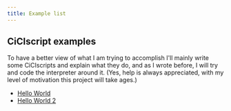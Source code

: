 ```yaml
---
title: Example list
---
```




## CiCIscript examples

To have a better view of what I am trying to accomplish I'll mainly write some CiCIscripts and explain what they do, and as I wrote before, I will try and code the interpreter around it. (Yes, help is always appreciated, with my level of motivation this project will take ages.)

- [Hello World](https://asccisl-org.github.io/ASCCISL/Examples/Helloworld/)
- [Hello World 2](https://asccisl-org.github.io/ASCCISL/Examples/Helloworld2/)

